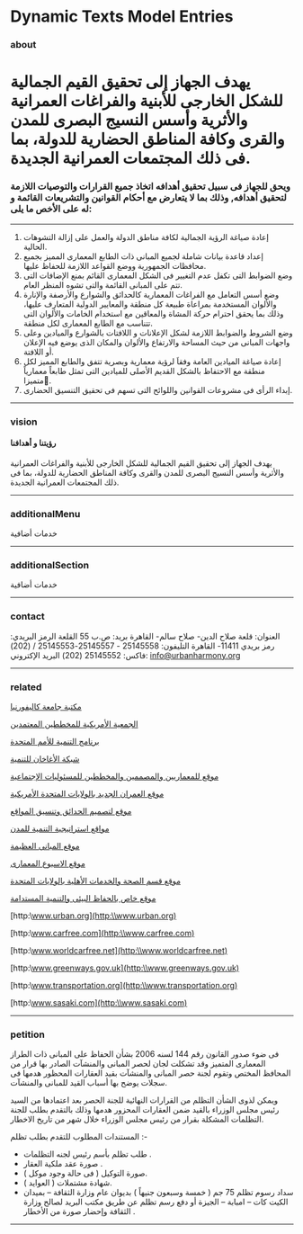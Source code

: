 # Dynamic Texts Model Entries

### about

# يهدف الجهاز إلى تحقيق القيم الجمالية للشكل الخارجى للأبنية والفراغات العمرانية والأثرية وأسس النسيج البصرى للمدن والقرى وكافة المناطق الحضارية للدولة، بما فى ذلك المجتمعات العمرانية الجديدة.
### ويحق للجهاز فى سبيل تحقيق أهدافه اتخاذ جميع القرارات والتوصيات اللازمة لتحقيق أهدافه, وذلك بما لا يتعارض مع أحكام القوانين والتشريعات القائمة و له على الأخص ما يلى:
___
1.  إعادة صياغة الرؤية الجمالية لكافة مناطق الدولة والعمل على إزالة التشوهات الحالية.
2.  إعداد قاعدة بيانات شاملة لجميع المبانى ذات الطابع المعمارى المميز بجميع محافظات الجمهورية ووضع القواعد اللازمة للحفاظ عليها.
3. وضع الضوابط التى تكفل عدم التغيير فى الشكل المعمارى القائم بمنع الإضافات التى تتم على المبانى القائمة والتى تشوه المنظر العام.
4. وضع أسس التعامل مع الفراغات المعمارية كالحدائق والشوارع والأرصفة والإنارة والألوان المستخدمة بمراعاة طبيعة كل منطقة والمعايير الدولية المتعارف عليها، وذلك بما يحقق احترام حركة المشاة والمعاقين مع استخدام الخامات والألوان التى تتناسب مع الطابع المعمارى لكل منطقة.
5. وضع الشروط والضوابط اللازمة لشكل الإعلانات و اللافتات بالشوارع والميادين وعلى واجهات المبانى من حيث المساحة والارتفاع والألوان والمكان الذى يوضع فيه الإعلان أو اللافتة.
6.  إعادة صياغة الميادين العامة وفقاَ لرؤية معمارية وبصرية تتفق والطابع المميز لكل منطقة مع الاحتفاظ بالشكل القديم الأصلى للميادين التى تمثل طابعاً معمارياً متميزا.ً
7. إبداء الرأى فى مشروعات القوانين واللوائح التى تسهم فى تحقيق التنسيق الحضارى.
___
### vision

#### رؤيتنا و أهدافنا

يهدف الجهاز إلى تحقيق القيم الجمالية للشكل الخارجى للأبنية والفراغات العمرانية والأثرية وأسس النسيج البصرى للمدن والقرى وكافة المناطق الحضارية للدولة، بما فى ذلك المجتمعات العمرانية الجديدة.
___
### additionalMenu

خدمات أضافية
___
### additionalSection

خدمات أضافية
___
### contact

العنوان:
قلعة صلاح الدين- صلاح سالم- القاهرة
بريد:
ص.ب 55 القلعة
الرمز البريدي:
رمز بريدي 11411- القاهرة
التليفون:
25145558 - 25145557-25145553 / (202)
فاكس:
25145552 (202)
البريد الإكتروني:
info@urbanharmony.org
___
### related

[مكتبة جامعة كاليفورنيا](http://www.lib.berkeley.edu/)

[الجمعية الأمريكية للمخططين المعتمدين](http://www.planning.org/)

[برنامج التنمية للأمم المتحدة ](http://www.undp.org/)

[شبكة الأغاخان للتنمية](http://www.akdn.org/)

[موقع للمعماريين والمصممين والمخططين للمسئوليات الإجتماعية](http://www.adpsr-norcal.org/)

[موقع العمران الجديد بالولايات المتحدة الأمريكية ](http://www.cnu.org/)

[موقع لتصميم الحدائق وتنسيق المواقع](http://www.gardenvisit.com/)

[مواقع استراتيجية التنمية للمدن](http://www.makingcitieswork.org/)

[موقع المبانى العظيمة](http://www.greatbuildings.com/)

[موقع الاسبوع المعمارى](http://www.architectureweek.com/)

[موقع قسم الصحة والخدمات الأهلية بالولايات المتحدة](http://www.sustainable.doe.gov/)

[موقع خاص بالحفاظ البيئى والتنمية المستدامة](http://www.ecotopia.com/)

[http:\\www.urban.org](http:\\www.urban.org)

[http:\\www.carfree.com](http:\\www.carfree.com)

[http:\\www.worldcarfree.net](http:\\www.worldcarfree.net)

[http:\\www.greenways.gov.uk](http:\\www.greenways.gov.uk)

[http:\\www.transportation.org](http:\\www.transportation.org)

[http:\\www.sasaki.com](http:\\www.sasaki.com)
___
### petition

فى ضوء صدور القانون رقم 144 لسنه 2006 بشأن الحفاظ على المبانى ذات الطراز المعمارى المتميز وقد تشكلت لجان لحصر المبانى والمنشآت الصادر بها قرار من المحافظ المختص وتقوم لجنة حصر المبانى والمنشآت بقيد العقارات المحظور هدمها فى سجلات يوضح بها أسباب القيد للمبانى والمنشآت.

ويمكن لذوى الشأن التظلم من القرارات النهائية للجنة الحصر بعد اعتمادها من السيد رئيس مجلس الوزراء بالقيد ضمن العقارات المحزور هدمها وذلك بالتقدم بطلب للجنة التظلمات المشكلة بقرار من رئيس مجلس الوزراء خلال شهر من تاريخ الاخطار.

المستندات المطلوب للتقدم بطلب تظلم :-

- طلب تظلم بأسم رئيس لجنه التظلمات .
- صورة عقد ملكية العقار .
- صورة التوكيل ( فى حالة وجود موكل ).
- شهادة مشتملات ( العوايد ).
- سداد رسوم تظلم 75 جم ( خمسة وسبعون جنيهاً ) بديوان عام وزارة الثقافة – بميدان الكيت كات – امبابة – الجيزة أو دفع رسم تظلم عن طريق مكتب البريد لصالح وزارة الثقافة وإحضار صورة من الأخطار .
___